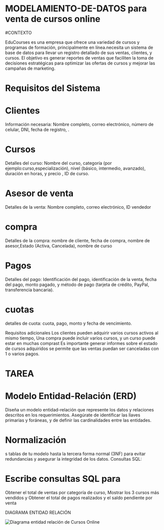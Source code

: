 # MODELAMIENTO-DE-DATOS para venta de cursos online
#CONTEXTO

EduCourses es una empresa que ofrece una variedad de cursos y programas de formación, principalmente en línea.necesita un sistema de base de datos para llevar un registro detallado de sus ventas, clientes, y cursos. El objetivo es generar reportes de ventas que faciliten la toma de decisiones estratégicas para optimizar las ofertas de cursos y mejorar las campañas de marketing. 
# Requisitos del Sistema
# Clientes
Información necesaria: Nombre completo, correo electrónico, número de celular, DNI, fecha de registro, .
# Cursos
Detalles del curso: Nombre del curso, categoría (por ejemplo:curso,especialización), nivel (básico, intermedio, avanzado), duración en horas, y precio , ID de curso.
# Asesor de venta 
 Detalles de la venta: Nombre completo, correo electrónico, ID vendedor
 # compra
 Detalles de la compra:  nombre de cliente, fecha de compra, nombre de asesor,Estado (Activa, Cancelada), nombre de curso
# Pagos
Detalles del pago: Identificación del pago, identificación de la venta, fecha del pago, monto pagado, y método de pago (tarjeta de crédito, PayPal, transferencia bancaria).
# cuotas
detalles de cuota: cuota, pago, monto y fecha de vencimiento.

Requisitos adicionales
Los clientes pueden adquirir varios cursos  activos al mismo tiempo, Una compra puede incluir varios cursos, y un curso puede estar en muchas comprast Es importante generar informes sobre el estado de cursos adquiridos se permite que las ventas puedan ser canceladas con 1 o varios pagos.

# TAREA
# Modelo Entidad-Relación (ERD)
Diseña un modelo entidad-relación que represente los datos y relaciones descritos en los requerimientos. Asegúrate de identificar las llaves primarias y foráneas, y de definir las cardinalidades entre las entidades.

# Normalización
s tablas de tu modelo hasta la tercera forma normal (3NF) para evitar redundancias y asegurar la integridad de los datos. Consultas SQL:

# Escribe consultas SQL para
Obtener el total de ventas por categoría de curso,
Mostrar los 3 cursos más vendidos y
Obtener el total de pagos realizados y el saldo pendiente por venta

DIAGRAMA ENTIDAD RELACIÓN


![Diagrama entidad relación de  Cursos Online ](https://github.com/user-attachments/assets/1e27af27-bdf3-4885-898c-ee9517ca4a78)

